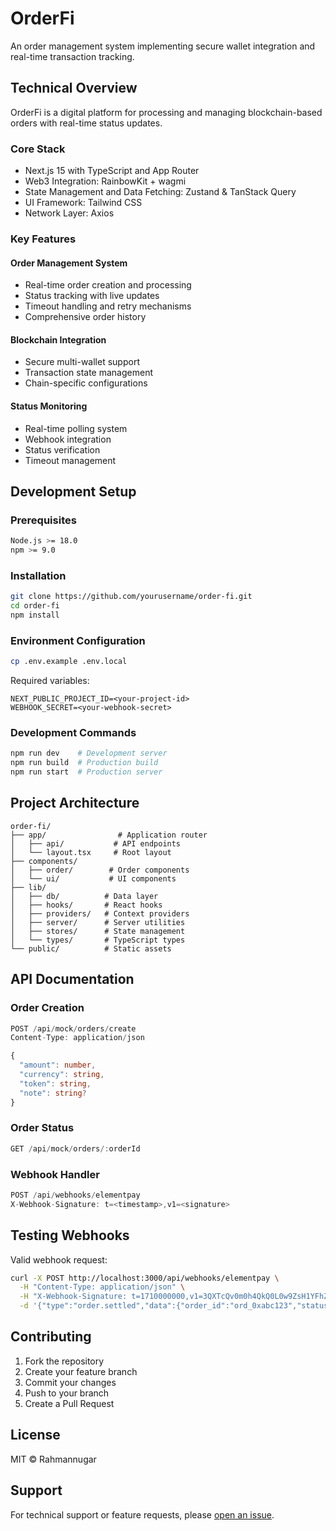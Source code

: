 # OrderFi

An order management system implementing secure wallet integration and real-time transaction tracking.

## Technical Overview

OrderFi is a digital platform for processing and managing blockchain-based orders with real-time status updates.

### Core Stack

- Next.js 15 with TypeScript and App Router
- Web3 Integration: RainbowKit + wagmi
- State Management and Data Fetching: Zustand & TanStack Query
- UI Framework: Tailwind CSS
- Network Layer: Axios

### Key Features

#### Order Management System

- Real-time order creation and processing
- Status tracking with live updates
- Timeout handling and retry mechanisms
- Comprehensive order history

#### Blockchain Integration

- Secure multi-wallet support
- Transaction state management
- Chain-specific configurations

#### Status Monitoring

- Real-time polling system
- Webhook integration
- Status verification
- Timeout management

## Development Setup

### Prerequisites

```bash
Node.js >= 18.0
npm >= 9.0
```

### Installation

```bash
git clone https://github.com/yourusername/order-fi.git
cd order-fi
npm install
```

### Environment Configuration

```bash
cp .env.example .env.local
```

Required variables:

```env
NEXT_PUBLIC_PROJECT_ID=<your-project-id>
WEBHOOK_SECRET=<your-webhook-secret>
```

### Development Commands

```bash
npm run dev    # Development server
npm run build  # Production build
npm run start  # Production server
```

## Project Architecture

```
order-fi/
├── app/                # Application router
│   ├── api/           # API endpoints
│   └── layout.tsx     # Root layout
├── components/
│   ├── order/        # Order components
│   └── ui/           # UI components
├── lib/
│   ├── db/          # Data layer
│   ├── hooks/       # React hooks
│   ├── providers/   # Context providers
│   ├── server/      # Server utilities
│   ├── stores/      # State management
│   └── types/       # TypeScript types
└── public/          # Static assets
```

## API Documentation

### Order Creation

```typescript
POST /api/mock/orders/create
Content-Type: application/json

{
  "amount": number,
  "currency": string,
  "token": string,
  "note": string?
}
```

### Order Status

```typescript
GET /api/mock/orders/:orderId
```

### Webhook Handler

```typescript
POST /api/webhooks/elementpay
X-Webhook-Signature: t=<timestamp>,v1=<signature>
```

## Testing Webhooks

Valid webhook request:

```bash
curl -X POST http://localhost:3000/api/webhooks/elementpay \
  -H "Content-Type: application/json" \
  -H "X-Webhook-Signature: t=1710000000,v1=3QXTcQv0m0h4QkQ0L0w9ZsH1YFhZgMGnF0d9Xz4P7nQ=" \
  -d '{"type":"order.settled","data":{"order_id":"ord_0xabc123","status":"settled"}}'
```

## Contributing

1. Fork the repository
2. Create your feature branch
3. Commit your changes
4. Push to your branch
5. Create a Pull Request

## License

MIT © Rahmannugar

## Support

For technical support or feature requests, please [open an issue](https://github.com/yourusername/order-fi/issues).
